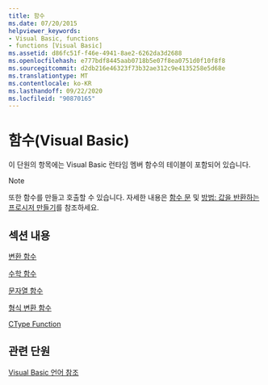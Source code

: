 ```yaml
---
title: 함수
ms.date: 07/20/2015
helpviewer_keywords:
- Visual Basic, functions
- functions [Visual Basic]
ms.assetid: d86fc51f-f46e-4941-8ae2-6262da3d2688
ms.openlocfilehash: e777bdf8445aab0718b5e07f8ea0751d0f10f8f8
ms.sourcegitcommit: d2db216e46323f73b32ae312c9e4135258e5d68e
ms.translationtype: MT
ms.contentlocale: ko-KR
ms.lasthandoff: 09/22/2020
ms.locfileid: "90870165"
---
```

# <a name="functions-visual-basic"></a>함수(Visual Basic)

이 단원의 항목에는 Visual Basic 런타임 멤버 함수의 테이블이 포함되어 있습니다.  
  
> [!NOTE]
> 또한 함수를 만들고 호출할 수 있습니다. 자세한 내용은 [함수 문](../statements/function-statement.md) 및 [방법: 값을 반환하는 프로시저 만들기](../../programming-guide/language-features/procedures/how-to-create-a-procedure-that-returns-a-value.md)를 참조하세요.  
  
## <a name="in-this-section"></a>섹션 내용  

 [변환 함수](conversion-functions.md)  
  
 [수학 함수](math-functions.md)  
  
 [문자열 함수](string-functions.md)  
  
 [형식 변환 함수](type-conversion-functions.md)  
  
 [CType Function](ctype-function.md)  
  
## <a name="related-sections"></a>관련 단원  

 [Visual Basic 언어 참조](../index.md)  
